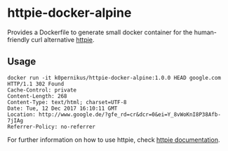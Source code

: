 # httpie-docker-alpine

Provides a Dockerfile to generate small docker container for the human-friendly curl alternative [httpie](https://github.com/jakubroztocil/httpie).

## Usage

```
docker run -it k0pernikus/httpie-docker-alpine:1.0.0 HEAD google.com
HTTP/1.1 302 Found
Cache-Control: private
Content-Length: 268
Content-Type: text/html; charset=UTF-8
Date: Tue, 12 Dec 2017 16:10:11 GMT
Location: http://www.google.de/?gfe_rd=cr&dcr=0&ei=Y_8vWoKnI8P38Afb-7jIAg
Referrer-Policy: no-referrer
```

For further information on how to use httpie, check [httpie documentation](https://httpie.org/doc).
